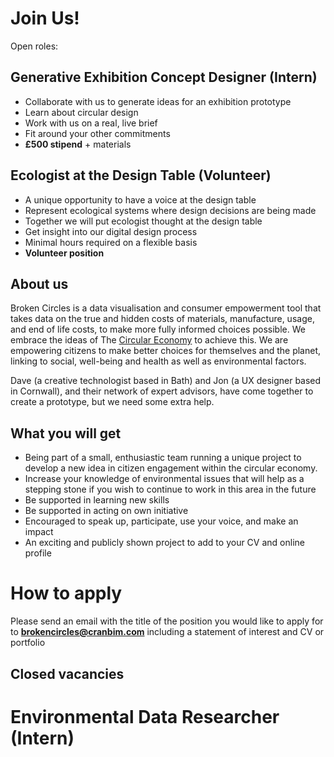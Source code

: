 # Join Us!
Open roles:
## Generative Exhibition Concept Designer (Intern)
- Collaborate with us to generate ideas for an exhibition prototype
- Learn about circular design
- Work with us on a real, live brief
- Fit around your other commitments
- **£500 stipend** + materials

## Ecologist at the Design Table (Volunteer)
- A unique opportunity to have a voice at the design table
- Represent ecological systems where design decisions are being made
- Together we will put ecologist thought at the design table
- Get insight into our digital design process
- Minimal hours required on a flexible basis
- **Volunteer position**

## About us
Broken Circles is a data visualisation and consumer empowerment tool that takes data on the true and hidden costs of materials, manufacture, usage, and end of life costs, to make more fully informed choices possible. We embrace the ideas of The [Circular Economy](https://www.ellenmacarthurfoundation.org/explore/the-circular-economy-in-detail) to achieve this. We are empowering citizens to make better choices for themselves and the planet, linking to social, well-being and health as well as environmental factors. 

Dave (a creative technologist based in Bath) and Jon (a UX designer based in Cornwall), and their network of expert advisors, have come together to create a prototype, but we need some extra help.


## What you will get
- Being part of a small, enthusiastic team running a unique project to develop a new idea in citizen engagement within the circular economy.
- Increase your knowledge of environmental issues that will help as a stepping stone if you wish to continue to work in this area in the future
- Be supported in learning new skills
- Be  supported in acting on own initiative
- Encouraged to speak up, participate, use your voice, and make an impact
- An exciting and publicly shown project to add to your CV and online profile

# How to apply
Please send an email with the title of the position you would like to apply for to **brokencircles@cranbim.com** including a statement of interest and CV or portfolio

## Closed vacancies
# Environmental Data Researcher (Intern)